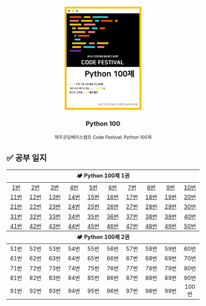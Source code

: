 <!-- PROJECT LOGO -->
<br />
<div align="center">
  <a href="https://www.notion.so/Python-100-6ee1860ce29a41bc8eb6b9cfa7d7f06c">
    <img src="logo.png" alt="Logo" width="200">
  </a>
  <h3>Python 100</h3>
  <small>제주코딩베이스캠프 Code Festival: Python 100제</small>
</div>

## ✅ 공부 일지

<table style="text-align:center;">
    <thead>
        <tr>
            <th width="100%" colspan="10">🏕 Python 100제 1권</th>
        </tr>
    </thead>
    <tbody>
        <tr align="center">
            <td width="10%"><a href="./code/1.py">1번</a></td>
            <td width="10%"><a href="./code/2.py">2번</a></td>
            <td width="10%"><a href="./code/3.py">3번</a></td>
            <td width="10%"><a href="./code/4.py">4번</a></td>
            <td width="10%"><a href="./code/5.py">5번</a></td>
            <td width="10%"><a href="./code/6.py">6번</a></td>
            <td width="10%"><a href="./code/7.py">7번</a></td>
            <td width="10%"><a href="./code/8.py">8번</a></td>
            <td width="10%"><a href="./code/9.py">9번</a></td>
            <td width="10%"><a href="./code/10.py">10번</a></td>
        </tr>
        <tr align="center">
            <td><a href="./code/11.py">11번</a></td>
            <td><a href="./code/12.py">12번</a></td>
            <td><a href="./code/13.py">13번</a></td>
            <td><a href="./code/14.py">14번</a></td>
            <td><a href="./code/15.py">15번</a></td>
            <td><a href="./code/16.py">16번</a></td>
            <td><a href="./code/17.py">17번</a></td>
            <td><a href="./code/18.py">18번</a></td>
            <td><a href="./code/19.py">19번</a></td>
            <td><a href="./code/20.py">20번</a></td>
        </tr>
        <tr align="center">
            <td><a href="./code/21.py">21번</a></td>
            <td><a href="./code/22.py">22번</a></td>
            <td><a href="./code/23.py">23번</a></td>
            <td><a href="./code/24.py">24번</a></td>
            <td><a href="./code/25.py">25번</a></td>
            <td><a href="./code/26.py">26번</a></td>
            <td><a href="./code/27.py">27번</a></td>
            <td><a href="./code/28.py">28번</a></td>
            <td><a href="./code/29.py">29번</a></td>
            <td><a href="./code/30.py">30번</a></td>
        </tr>
        <tr align="center">
            <td><a href="./code/31.py">31번</a></td>
            <td><a href="./code/32.py">32번</a></td>
            <td><a href="./code/33.py">33번</a></td>
            <td><a href="./code/34.py">34번</a></td>
            <td><a href="./code/35.py">35번</a></td>
            <td><a href="./code/36.py">36번</a></td>
            <td><a href="./code/37.py">37번</a></td>
            <td><a href="./code/38.py">38번</a></td>
            <td><a href="./code/39.py">39번</a></td>
            <td><a href="./code/40.py">40번</a></td>
        </tr>
        <tr align="center">
            <td><a href="./code/41.py">41번</a></td>
            <td><a href="./code/42.py">42번</a></td>
            <td><a href="./code/43.py">43번</a></td>
            <td><a href="./code/44.py">44번</a></td>
            <td><a href="./code/45.py">45번</a></td>
            <td><a href="./code/46.py">46번</a></td>
            <td><a href="./code/47.py">47번</a></td>
            <td><a href="./code/48.py">48번</a></td>
            <td><a href="./code/49.py">49번</a></td>
            <td><a href="./code/50.py">50번</a></td>
        </tr>
    </tbody>
    <thead>
        <tr>
            <th width="100%" colspan="10">🏕 Python 100제 2권</th>
        </tr>
    </thead>
    <tbody>
        <tr align="center">
            <td><a>51번</a></td>
            <td><a>52번</a></td>
            <td><a>53번</a></td>
            <td><a>54번</a></td>
            <td><a>55번</a></td>
            <td><a>56번</a></td>
            <td><a>57번</a></td>
            <td><a>58번</a></td>
            <td><a>59번</a></td>
            <td><a>60번</a></td>
        </tr>
        <tr align="center">
            <td><a>61번</a></td>
            <td><a>62번</a></td>
            <td><a>63번</a></td>
            <td><a>64번</a></td>
            <td><a>65번</a></td>
            <td><a>66번</a></td>
            <td><a>67번</a></td>
            <td><a>68번</a></td>
            <td><a>69번</a></td>
            <td><a>70번</a></td>
        </tr>
        <tr align="center">
            <td><a>71번</a></td>
            <td><a>72번</a></td>
            <td><a>73번</a></td>
            <td><a>74번</a></td>
            <td><a>75번</a></td>
            <td><a>76번</a></td>
            <td><a>77번</a></td>
            <td><a>78번</a></td>
            <td><a>79번</a></td>
            <td><a>80번</a></td>
        </tr>
        <tr align="center">
            <td><a>81번</a></td>
            <td><a>82번</a></td>
            <td><a>83번</a></td>
            <td><a>84번</a></td>
            <td><a>85번</a></td>
            <td><a>86번</a></td>
            <td><a>87번</a></td>
            <td><a>88번</a></td>
            <td><a>89번</a></td>
            <td><a>90번</a></td>
        </tr>
        <tr align="center">
            <td><a>91번</a></td>
            <td><a>92번</a></td>
            <td><a>93번</a></td>
            <td><a>94번</a></td>
            <td><a>95번</a></td>
            <td><a>96번</a></td>
            <td><a>97번</a></td>
            <td><a>98번</a></td>
            <td><a>99번</a></td>
            <td><a>100번</a></td>
        </tr>
    </tbody>
</table>
